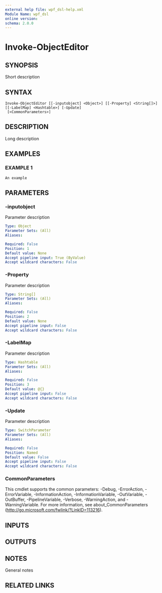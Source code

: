 ```yaml
---
external help file: wpf_dsl-help.xml
Module Name: wpf_dsl
online version:
schema: 2.0.0
---
```


# Invoke-ObjectEditor

## SYNOPSIS
Short description

## SYNTAX

```
Invoke-ObjectEditor [[-inputobject] <Object>] [[-Property] <String[]>] [[-LabelMap] <Hashtable>] [-Update]
 [<CommonParameters>]
```

## DESCRIPTION
Long description

## EXAMPLES

### EXAMPLE 1
```
An example
```

## PARAMETERS

### -inputobject
Parameter description

```yaml
Type: Object
Parameter Sets: (All)
Aliases:

Required: False
Position: 1
Default value: None
Accept pipeline input: True (ByValue)
Accept wildcard characters: False
```

### -Property
Parameter description

```yaml
Type: String[]
Parameter Sets: (All)
Aliases:

Required: False
Position: 2
Default value: None
Accept pipeline input: False
Accept wildcard characters: False
```

### -LabelMap
Parameter description

```yaml
Type: Hashtable
Parameter Sets: (All)
Aliases:

Required: False
Position: 3
Default value: @{}
Accept pipeline input: False
Accept wildcard characters: False
```

### -Update
Parameter description

```yaml
Type: SwitchParameter
Parameter Sets: (All)
Aliases:

Required: False
Position: Named
Default value: False
Accept pipeline input: False
Accept wildcard characters: False
```

### CommonParameters
This cmdlet supports the common parameters: -Debug, -ErrorAction, -ErrorVariable, -InformationAction, -InformationVariable, -OutVariable, -OutBuffer, -PipelineVariable, -Verbose, -WarningAction, and -WarningVariable. For more information, see about_CommonParameters (http://go.microsoft.com/fwlink/?LinkID=113216).

## INPUTS

## OUTPUTS

## NOTES
General notes

## RELATED LINKS
